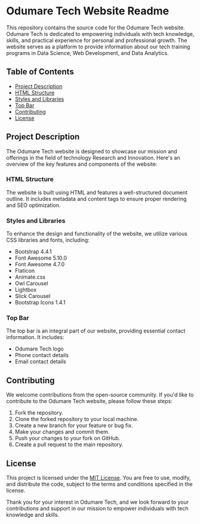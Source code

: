 # Odumare Tech Website Readme

This repository contains the source code for the Odumare Tech website. Odumare Tech is dedicated to empowering individuals with tech knowledge, skills, and practical experience for personal and professional growth. The website serves as a platform to provide information about our tech training programs in Data Science, Web Development, and Data Analytics.

## Table of Contents

- [Project Description](#project-description)
- [HTML Structure](#html-structure)
- [Styles and Libraries](#styles-and-libraries)
- [Top Bar](#top-bar)
- [Contributing](#contributing)
- [License](#license)

## Project Description

The Odumare Tech website is designed to showcase our mission and offerings in the field of technology Research and Innovation. Here's an overview of the key features and components of the website:

### HTML Structure

The website is built using HTML and features a well-structured document outline. It includes metadata and content tags to ensure proper rendering and SEO optimization.

### Styles and Libraries

To enhance the design and functionality of the website, we utilize various CSS libraries and fonts, including:

- Bootstrap 4.4.1
- Font Awesome 5.10.0
- Font Awesome 4.7.0
- Flaticon
- Animate.css
- Owl Carousel
- Lightbox
- Slick Carousel
- Bootstrap Icons 1.4.1

### Top Bar

The top bar is an integral part of our website, providing essential contact information. It includes:

- Odumare Tech logo
- Phone contact details
- Email contact details

## Contributing

We welcome contributions from the open-source community. If you'd like to contribute to the Odumare Tech website, please follow these steps:

1. Fork the repository.
2. Clone the forked repository to your local machine.
3. Create a new branch for your feature or bug fix.
4. Make your changes and commit them.
5. Push your changes to your fork on GitHub.
6. Create a pull request to the main repository.

## License

This project is licensed under the [MIT License](LICENSE). You are free to use, modify, and distribute the code, subject to the terms and conditions specified in the license.

Thank you for your interest in Odumare Tech, and we look forward to your contributions and support in our mission to empower individuals with tech knowledge and skills.
